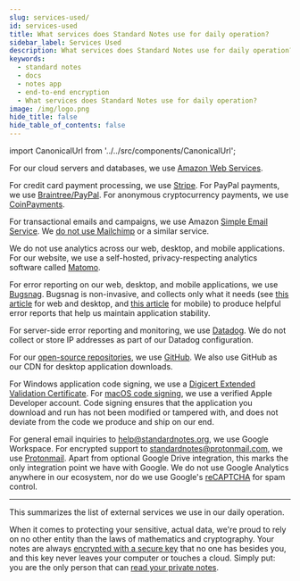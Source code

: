 ```yaml
---
slug: services-used/
id: services-used
title: What services does Standard Notes use for daily operation?
sidebar_label: Services Used
description: What services does Standard Notes use for daily operation?
keywords:
  - standard notes
  - docs
  - notes app
  - end-to-end encryption
  - What services does Standard Notes use for daily operation?
image: /img/logo.png
hide_title: false
hide_table_of_contents: false
---
```


<!-- Copied from https://standardnotes.com/help/52/what-services-does-standard-notes-use-for-daily-operation -->

import CanonicalUrl from '../../src/components/CanonicalUrl';

<CanonicalUrl
 canonicalUrl="https://standardnotes.com/help/52/what-services-does-standard-notes-use-for-daily-operation"
/>

For our cloud servers and databases, we use [Amazon Web Services](https://aws.amazon.com/).

For credit card payment processing, we use [Stripe](https://stripe.com/). For PayPal payments, we use [Braintree/PayPal](https://www.braintreepayments.com/). For anonymous cryptocurrency payments, we use [CoinPayments](https://www.coinpayments.net).

For transactional emails and campaigns, we use Amazon [Simple Email Service](https://aws.amazon.com/ses/). We [do not use Mailchimp](https://blog.standardnotes.org/bye-bye-mailchimp/) or a similar service.

We do not use analytics across our web, desktop, and mobile applications. For our website, we use a self-hosted, privacy-respecting analytics software called [Matomo](https://matomo.org/).

For error reporting on our web, desktop, and mobile applications, we use [Bugsnag](https://www.bugsnag.com/). Bugsnag is non-invasive, and collects only what it needs (see [this article](https://docs.bugsnag.com/platforms/javascript/#sending-diagnostic-data) for web and desktop, and [this article](https://docs.bugsnag.com/platforms/react-native/react-native/automatically-captured-data/) for mobile) to produce helpful error reports that help us maintain application stability.

For server-side error reporting and monitoring, we use [Datadog](https://www.datadoghq.com). We do not collect or store IP addresses as part of our Datadog configuration.

For our [open-source repositories](https://github.com/standardnotes), we use [GitHub](https://github.com). We also use GitHub as our CDN for desktop application downloads.

For Windows application code signing, we use a [Digicert Extended Validation Certificate](https://www.digicert.com/code-signing/ev-code-signing/). For [macOS code signing](https://developer.apple.com/support/code-signing/), we use a verified Apple Developer account. Code signing ensures that the application you download and run has not been modified or tampered with, and does not deviate from the code we produce and ship on our end.

For general email inquiries to [help@standardnotes.org](mailto:help@standardnotes.org), we use Google Workspace. For encrypted support to [standardnotes@protonmail.com](mailto:standardnotes@protonmail.com), we use [Protonmail](https://protonmail.com). Apart from optional Google Drive integration, this marks the only integration point we have with Google. We do not use Google Analytics anywhere in our ecosystem, nor do we use Google's [reCAPTCHA](https://en.wikipedia.org/wiki/ReCAPTCHA) for spam control.

---

This summarizes the list of external services we use in our daily operation.

When it comes to protecting your sensitive, actual data, we're proud to rely on no other entity than the laws of mathematics and cryptography. Your notes are always [encrypted with a secure key](./secure-notes.md) that no one has besides you, and this key never leaves your computer or touches a cloud. Simply put: you are the only person that can [read your private notes](./private-notes.md).
